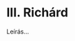 <!-- ======================================================================
--- Search engine
title:          III. Richárd
keywords:       III. Richárd, királydráma
description:    William Shakespeare: III. Richárd.
--- Menu system
order:          20
text:           III. Richárd
hidden:         false
umbel:          false
--- Page properties
id:             /histories/richard-iii
document:       
layout:         layout-2-left
$-left:         play-list
======================================================================= -->

# III. Richárd

Leírás...
